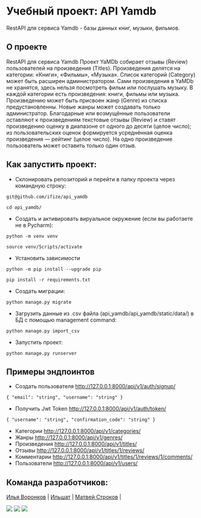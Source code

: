 ﻿# Учебный проект: API Yamdb
RestAPI для сервиса Yamdb - базы данных книг, музыки, фильмов.
## О проекте
RestAPI для сервиса Yamdb
Проект YaMDb собирает отзывы (Review) пользователей на произведения (Titles).
Произведения делятся на категории: «Книги», «Фильмы», «Музыка».
Список категорий (Category) может быть расширен администратором.
Сами произведения в YaMDb не хранятся, здесь нельзя посмотреть фильм или послушать музыку.
В каждой категории есть произведения: книги, фильмы или музыка.
Произведению может быть присвоен жанр (Genre) из списка предустановленны.
Новые жанры может создавать только администратор.
Благодарные или возмущённые пользователи оставляют к произведениям текстовые отзывы (Review) и
ставят произведению оценку в диапазоне от одного до десяти (целое число);
из пользовательских оценок формируется усреднённая оценка произведения — рейтинг (целое число).
На одно произведение пользователь может оставить только один отзыв.
## Как запустить проект:
- Склонировать репозиторий и перейти в папку проекта через командную строку:
```
git@github.com/ifize/api_yamdb
```
```
cd api_yamdb/
```
- Создать и активировать вируальное окружение (если вы работаете не в Pycharm):
```
python -m venv venv
```
```
source venv/Scripts/activate
```
- Установить зависимости
```
python -m pip install --upgrade pip
```
```
pip install -r requirements.txt
```
- Создать миграции:
```
python manage.py migrate
```
- Загрузить данные из .csv файла (api_yamdb/api_yamdb/static/data/) в БД с помощью management command:
```
python manage.py import_csv
```
- Запустить проект:
```
python manage.py runserver
```
## Примеры эндпоинтов
- Создать пользователя        http://127.0.0.1:8000/api/v1/auth/signup/
```
{ "email": "string", "username": "string" }
```
- Получить Jwt Token      http://127.0.0.1:8000/api/v1/auth/token/
```
{ "username": "string", "confirmation_code": "string" }
```
- Категории      http://127.0.0.1:8000/api/v1/categories/
- Жанры         http://127.0.0.1:8000/api/v1/genres/
- Произведения         http://127.0.0.1:8000/api/v1/titles/
- Отзывы        http://127.0.0.1:8000/api/v1/titles/1/reviews/
- Комментарии       http://127.0.0.1:8000/api/v1/titles/1/reviews/1/comments/
- Пользователи          http://127.0.0.1:8000/api/v1/users/

## Команда разработчиков:
[Илья Воронков](https://github.com/ifize) | [Ильшат](https://github.com/ilshat2) | [Матвей Строков](https://github.com/Flock1993) |



![](https://img.shields.io/pypi/pyversions/p5?logo=python&logoColor=yellow&style=for-the-badge)
![](https://img.shields.io/badge/Django-2.2.16-blue)
![](https://img.shields.io/badge/DRF-3.12.4-lightblue)
